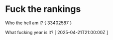 # Fuck the rankings

Who the hell am I?
{ 33402587 }

What fucking year is it?
[ 2025-04-21T21:00:00Z ]
